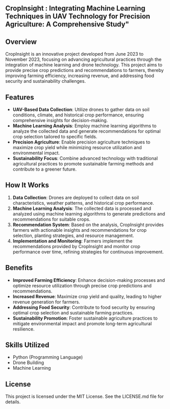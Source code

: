 ## CropInsight : Integrating Machine Learning Techniques in UAV Technology for Precision Agriculture: A Comprehensive Study"


## Overview
CropInsight is an innovative project developed from June 2023 to November 2023, focusing on advancing agricultural practices through the integration of machine learning and drone technology. This project aims to provide precise crop predictions and recommendations to farmers, thereby improving farming efficiency, increasing revenue, and addressing food security and sustainability challenges.

## Features
- **UAV-Based Data Collection**: Utilize drones to gather data on soil conditions, climate, and historical crop performance, ensuring comprehensive insights for decision-making.
- **Machine Learning Analysis**: Employ machine learning algorithms to analyze the collected data and generate recommendations for optimal crop selection tailored to specific fields.
- **Precision Agriculture**: Enable precision agriculture techniques to maximize crop yield while minimizing resource utilization and environmental impact.
- **Sustainability Focus**: Combine advanced technology with traditional agricultural practices to promote sustainable farming methods and contribute to a greener future.

## How It Works
1. **Data Collection**: Drones are deployed to collect data on soil characteristics, weather patterns, and historical crop performance.
2. **Machine Learning Analysis**: The collected data is processed and analyzed using machine learning algorithms to generate predictions and recommendations for suitable crops.
3. **Recommendation System**: Based on the analysis, CropInsight provides farmers with actionable insights and recommendations for crop selection, planting strategies, and resource management.
4. **Implementation and Monitoring**: Farmers implement the recommendations provided by CropInsight and monitor crop performance over time, refining strategies for continuous improvement.

## Benefits
- **Improved Farming Efficiency**: Enhance decision-making processes and optimize resource utilization through precise crop predictions and recommendations.
- **Increased Revenue**: Maximize crop yield and quality, leading to higher revenue generation for farmers.
- **Addressing Food Security**: Contribute to food security by ensuring optimal crop selection and sustainable farming practices.
- **Sustainability Promotion**: Foster sustainable agriculture practices to mitigate environmental impact and promote long-term agricultural resilience.

## Skills Utilized
- Python (Programming Language)
- Drone Building
- Machine Learning

## License
This project is licensed under the MIT License. See the LICENSE.md file for details.
```
